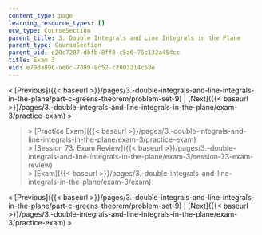 ```yaml
---
content_type: page
learning_resource_types: []
ocw_type: CourseSection
parent_title: 3. Double Integrals and Line Integrals in the Plane
parent_type: CourseSection
parent_uid: e20c7287-dbfb-8ff8-c5a6-75c132a454cc
title: Exam 3
uid: e79da896-ae6c-7889-8c52-c2803214c68e
---
```


« [Previous]({{< baseurl >}}/pages/3.-double-integrals-and-line-integrals-in-the-plane/part-c-greens-theorem/problem-set-9) | [Next]({{< baseurl >}}/pages/3.-double-integrals-and-line-integrals-in-the-plane/exam-3/practice-exam) »

> » [Practice Exam]({{< baseurl >}}/pages/3.-double-integrals-and-line-integrals-in-the-plane/exam-3/practice-exam)  
> » [Session 73: Exam Review]({{< baseurl >}}/pages/3.-double-integrals-and-line-integrals-in-the-plane/exam-3/session-73-exam-review)  
> » [Exam]({{< baseurl >}}/pages/3.-double-integrals-and-line-integrals-in-the-plane/exam-3/exam)

« [Previous]({{< baseurl >}}/pages/3.-double-integrals-and-line-integrals-in-the-plane/part-c-greens-theorem/problem-set-9) | [Next]({{< baseurl >}}/pages/3.-double-integrals-and-line-integrals-in-the-plane/exam-3/practice-exam) »